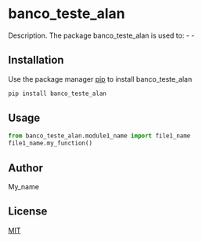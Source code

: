 # banco_teste_alan

Description. 
The package banco_teste_alan is used to:
	- 
	-

## Installation

Use the package manager [pip](https://pip.pypa.io/en/stable/) to install banco_teste_alan

```bash
pip install banco_teste_alan
```

## Usage

```python
from banco_teste_alan.module1_name import file1_name
file1_name.my_function()
```

## Author
My_name

## License
[MIT](https://choosealicense.com/licenses/mit/)